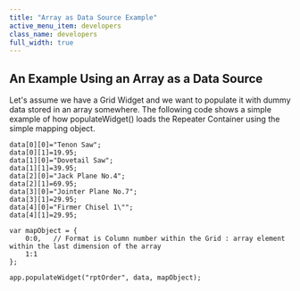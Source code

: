 ```yaml
---
title: "Array as Data Source Example"
active_menu_item: developers
class_name: developers
full_width: true
---
```



## An Example Using an Array as a Data Source

Let's assume we have a Grid Widget and we want to populate it with dummy data stored in an array somewhere. The following code shows a simple example of how populateWidget() loads the Repeater Container using the simple mapping object.

    data[0][0]="Tenon Saw";
    data[0][1]=19.95;
    data[1][0]="Dovetail Saw";
    data[1][1]=39.95;
    data[2][0]="Jack Plane No.4";
    data[2][1]=69.95;
    data[3][0]="Jointer Plane No.7";
    data[3][1]=29.95;
    data[4][0]="Firmer Chisel 1\"";
    data[4][1]=29.95;
        
    var mapObject = {
        0:0,   // Format is Column number within the Grid : array element within the last dimension of the array
        1:1
    };
     
    app.populateWidget("rptOrder", data, mapObject);
     
     
   

